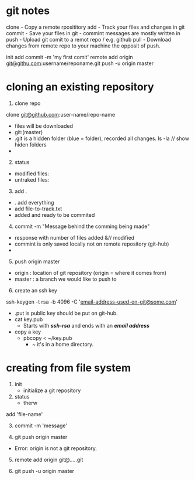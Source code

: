# git notes

clone 
    - Copy a remote rposititory
add
    - Track your files and changes in git
commit
    - Save your files in git
    - commint messages are mostly written in 
push 
    - Upload git comit to a remot repo / e.g. github
pull 
    - Download changes from remote repo to your machine
    the opposit of push. 



init
add
commit -m 'my first comit'
remote add origin git@githu.com:username/reponame.git
push -u origin master
 

# cloning an existing repository

1. clone repo

clone git@github.com:user-name/repo-name

- files will be downloaded
- git:(master)
- .git is a hidden folder (blue = folder), recorded all changes. 
    ls -la      // show hiden folders
- 

2. status 

- modified files: 
- untraked files: 

3. add .

- . add everything 
- add file-to-track.txt 
- added and ready to be commited 

4. commit -m "Message behind the comming being made" 

- response with number of files added &// modified 
- commint is only saved locally not on remote repository (git-hub)
- 

5. push origin master 

- origin : location of git repository (origin = where it comes from)
- master : a branch we would like to push to


6. create an ssh key 

ssh-keygen -t rsa -b 4096 -C 'email-address-used-on-git@some.com'

- .put is public key should be put on git-hub. 
- cat key.pub
    - Starts with ***ssh-rsa*** and ends with an ***email address***
- copy a key
    - pbcopy < ~/key.pub 
        - ~ it's in a home directory. 



# creating from file system

1. init
    - initialize a git repository 
2. status
    - therw 

add 'file-name'

3. commit -m 'message' 

4.  git push origin master 

- Error: origin is not a git repository. 

5. remote add origin git@.....git

6. git push -u origin master 

